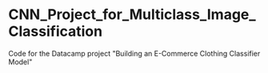 # CNN_Project_for_Multiclass_Image_Classification
Code for the Datacamp project "Building an E-Commerce Clothing Classifier Model"
